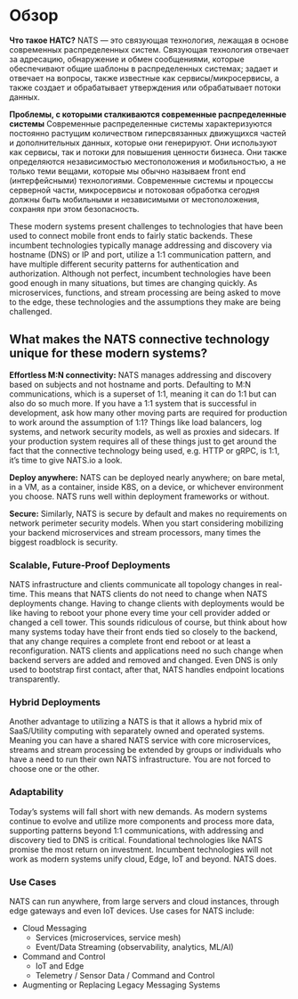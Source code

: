# Обзор

**Что такое НАТС?**
NATS — это связующая технология, лежащая в основе современных распределенных систем. Связующая технология отвечает за адресацию, обнаружение и обмен сообщениями, которые обеспечивают общие шаблоны в распределенных системах; задает и отвечает на вопросы, также известные как сервисы/микросервисы, а также создает и обрабатывает утверждения или обрабатывает потоки данных.

**Проблемы, с которыми сталкиваются современные распределенные системы**
Современные распределенные системы характеризуются постоянно растущим количеством гиперсвязанных движущихся частей и дополнительных данных, которые они генерируют. Они используют как сервисы, так и потоки для повышения ценности бизнеса. Они также определяются независимостью местоположения и мобильностью, а не только теми вещами, которые мы обычно называем front end (интерфейсными) технологиями. Современные системы и процессы серверной части, микросервисы и потоковая обработка сегодня должны быть мобильными и независимыми от местоположения, сохраняя при этом безопасность. 

These modern systems present challenges to technologies that have been used to connect mobile front ends to fairly static backends. These incumbent technologies typically manage addressing and discovery via hostname \(DNS\) or IP and port, utilize a 1:1 communication pattern, and have multiple different security patterns for authentication and authorization. Although not perfect, incumbent technologies have been good enough in many situations, but times are changing quickly. As microservices, functions, and stream processing are being asked to move to the edge, these technologies and the assumptions they make are being challenged.

## What makes the NATS connective technology unique for these modern systems?

**Effortless M:N connectivity:** NATS manages addressing and discovery based on subjects and not hostname and ports. Defaulting to M:N communications, which is a superset of 1:1, meaning it can do 1:1 but can also do so much more. If you have a 1:1 system that is successful in development, ask how many other moving parts are required for production to work around the assumption of 1:1? Things like load balancers, log systems, and network security models, as well as proxies and sidecars. If your production system requires all of these things just to get around the fact that the connective technology being used, e.g. HTTP or gRPC, is 1:1, it’s time to give NATS.io a look.

**Deploy anywhere:** NATS can be deployed nearly anywhere; on bare metal, in a VM, as a container, inside K8S, on a device, or whichever environment you choose. NATS runs well within deployment frameworks or without.

**Secure:** Similarly, NATS is secure by default and makes no requirements on network perimeter security models. When you start considering mobilizing your backend microservices and stream processors, many times the biggest roadblock is security.

### Scalable, Future-Proof Deployments

NATS infrastructure and clients communicate all topology changes in real-time. This means that NATS clients do not need to change when NATS deployments change. Having to change clients with deployments would be like having to reboot your phone every time your cell provider added or changed a cell tower. This sounds ridiculous of course, but think about how many systems today have their front ends tied so closely to the backend, that any change requires a complete front end reboot or at least a reconfiguration. NATS clients and applications need no such change when backend servers are added and removed and changed. Even DNS is only used to bootstrap first contact, after that, NATS handles endpoint locations transparently.

### Hybrid Deployments

Another advantage to utilizing a NATS is that it allows a hybrid mix of SaaS/Utility computing with separately owned and operated systems. Meaning you can have a shared NATS service with core microservices, streams and stream processing be extended by groups or individuals who have a need to run their own NATS infrastructure. You are not forced to choose one or the other.

### Adaptability

Today’s systems will fall short with new demands. As modern systems continue to evolve and utilize more components and process more data, supporting patterns beyond 1:1 communications, with addressing and discovery tied to DNS is critical. Foundational technologies like NATS promise the most return on investment. Incumbent technologies will not work as modern systems unify cloud, Edge, IoT and beyond. NATS does.

### Use Cases

NATS can run anywhere, from large servers and cloud instances, through edge gateways and even IoT devices. Use cases for NATS include:

* Cloud Messaging
    * Services \(microservices, service mesh\)
    * Event/Data Streaming \(observability, analytics, ML/AI\)
* Command and Control
    * IoT and Edge
    * Telemetry / Sensor Data / Command and Control
* Augmenting or Replacing Legacy Messaging Systems
